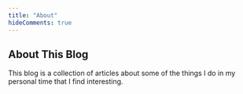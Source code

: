 ```yaml
---
title: "About"
hideComments: true
---
```


## About This Blog

This blog is a collection of articles about some of the things I do in my personal time that I find interesting.
